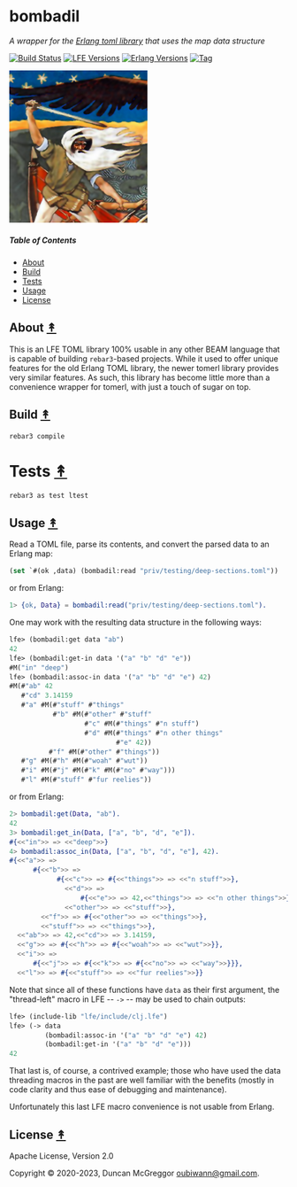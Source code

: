 # bombadil

*A wrapper for the [Erlang toml library](https://github.com/dozzie/toml) that uses the map data structure*

[![Build Status][gh-actions-badge]][gh-actions]
[![LFE Versions][lfe-badge]][lfe]
[![Erlang Versions][erlang-badge]][versions]
[![Tag][github-tag-badge]][github-tag]

[![Project Logo][logo]][logo-large]

##### Table of Contents

* [About](#about-)
* [Build](#build-)
* [Tests](#tests-)
* [Usage](#usage-)
* [License](#license-)

## About [&#x219F;](#table-of-contents)

This is an LFE TOML library 100% usable in any other BEAM language that is
capable of building `rebar3`-based projects. While it used to offer unique 
features for the old Erlang TOML library, the newer tomerl library provides
very similar features. As such, this library has become little more than a
convenience wrapper for tomerl, with just a touch of sugar on top.

## Build [&#x219F;](#table-of-contents)

```shell
rebar3 compile
```


# Tests [&#x219F;](#table-of-contents)

```shell
rebar3 as test ltest
```

## Usage [&#x219F;](#table-of-contents)

Read a TOML file, parse its contents, and convert the parsed data to an Erlang
map:

```lisp
(set `#(ok ,data) (bombadil:read "priv/testing/deep-sections.toml"))
```

or from Erlang:

```erlang
1> {ok, Data} = bombadil:read("priv/testing/deep-sections.toml").
```

One may work with the resulting data structure in the following ways:

```lisp
lfe> (bombadil:get data "ab")
42
lfe> (bombadil:get-in data '("a" "b" "d" "e"))
#M("in" "deep")
lfe> (bombadil:assoc-in data '("a" "b" "d" "e") 42)
#M(#"ab" 42
   #"cd" 3.14159
   #"a" #M(#"stuff" #"things"
           #"b" #M(#"other" #"stuff"
                   #"c" #M(#"things" #"n stuff")
                   #"d" #M(#"things" #"n other things"
                           #"e" 42))
          #"f" #M(#"other" #"things"))
   #"g" #M(#"h" #M(#"woah" #"wut"))
   #"i" #M(#"j" #M(#"k" #M(#"no" #"way")))
   #"l" #M(#"stuff" #"fur reelies"))
```

or from Erlang:

```erlang
2> bombadil:get(Data, "ab").
42
3> bombadil:get_in(Data, ["a", "b", "d", "e"]).
#{<<"in">> => <<"deep">>}
4> bombadil:assoc_in(Data, ["a", "b", "d", "e"], 42).
#{<<"a">> =>
      #{<<"b">> =>
            #{<<"c">> => #{<<"things">> => <<"n stuff">>},
              <<"d">> =>
                  #{<<"e">> => 42,<<"things">> => <<"n other things">>},
              <<"other">> => <<"stuff">>},
        <<"f">> => #{<<"other">> => <<"things">>},
        <<"stuff">> => <<"things">>},
  <<"ab">> => 42,<<"cd">> => 3.14159,
  <<"g">> => #{<<"h">> => #{<<"woah">> => <<"wut">>}},
  <<"i">> =>
      #{<<"j">> => #{<<"k">> => #{<<"no">> => <<"way">>}}},
  <<"l">> => #{<<"stuff">> => <<"fur reelies">>}}
```

Note that since all of these functions have `data` as their first argument, the
"thread-left" macro in LFE -- `->` -- may be used to chain outputs:

```lisp
lfe> (include-lib "lfe/include/clj.lfe")
lfe> (-> data
         (bombadil:assoc-in '("a" "b" "d" "e") 42)
         (bombadil:get-in '("a" "b" "d" "e")))
42
```

That last is, of course, a contrived example; those who have used the data threading
macros in the past are well familiar with the benefits (mostly in code clarity
and thus ease of debugging and maintenance).

Unfortunately this last LFE macro convenience is not usable from Erlang.

## License [&#x219F;](#table-of-contents)

Apache License, Version 2.0

Copyright © 2020-2023, Duncan McGreggor <oubiwann@gmail.com>.

[//]: ---Named-Links---

[logo]: priv/images/logo.png
[logo-large]: https://en.wikipedia.org/wiki/File:Gallen-Kallela_The_defence_of_the_Sampo.jpg
[gh-actions-badge]: https://github.com/lfex/bombadil/workflows/ci%2Fcd/badge.svg
[gh-actions]: https://github.com/lfex/bombadil/actions
[lfe]: https://github.com/rvirding/lfe
[lfe-badge]: https://img.shields.io/badge/lfe-2.1-blue.svg
[erlang-badge]: https://img.shields.io/badge/erlang-23%20to%2026-blue.svg
[versions]: https://github.com/lfex/bombadil/blob/master/.github/workflows/cicd.yml
[github-tag]: https://github.com/lfex/bombadil/tags
[github-tag-badge]: https://img.shields.io/github/tag/lfex/bombadil.svg
